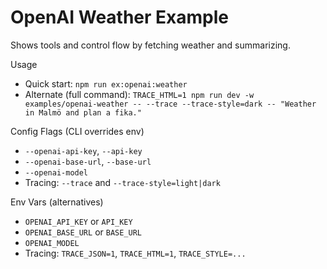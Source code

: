 # OpenAI Weather Example

Shows tools and control flow by fetching weather and summarizing.

Usage
- Quick start: `npm run ex:openai:weather`
- Alternate (full command): `TRACE_HTML=1 npm run dev -w examples/openai-weather -- --trace --trace-style=dark -- "Weather in Malmö and plan a fika."`

Config Flags (CLI overrides env)
- `--openai-api-key`, `--api-key`
- `--openai-base-url`, `--base-url`
- `--openai-model`
- Tracing: `--trace` and `--trace-style=light|dark`

Env Vars (alternatives)
- `OPENAI_API_KEY` or `API_KEY`
- `OPENAI_BASE_URL` or `BASE_URL`
- `OPENAI_MODEL`
- Tracing: `TRACE_JSON=1`, `TRACE_HTML=1`, `TRACE_STYLE=...`
